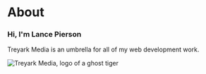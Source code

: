 
# About
### Hi, I'm Lance Pierson
Treyark Media is an umbrella for all of my web development work.

<picture>
 <source media="(prefers-color-scheme: dark)" srcset="https://media.treyark.com/wp-content/uploads/2023/01/TreyarkMedia.png">
 <source media="(prefers-color-scheme: light)" srcset="https://media.treyark.com/wp-content/uploads/2023/01/TreyarkMedia.png">
 <img alt="Treyark Media, logo of a ghost tiger" src="https://media.treyark.com/wp-content/uploads/2023/01/TreyarkMedia.png">
</picture>